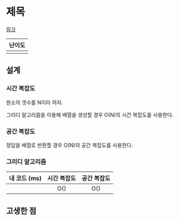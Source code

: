 # 제목

[링크]()

| 난이도 |
| :----: |
|        |

## 설계

### 시간 복잡도

원소의 갯수를 N이라 하자.

그리디 알고리즘을 이용해 배열을 생성할 경우 O(N)의 시간 복잡도를 사용한다.

### 공간 복잡도

정답을 배열로 반환할 경우 O(N)의 공간 복잡도를 사용한다.

### 그리디 알고리즘

| 내 코드 (ms) | 시간 복잡도 | 공간 복잡도 |
| :----------: | :---------: | :---------: |
|              |     O()     |     O()     |

## 고생한 점
